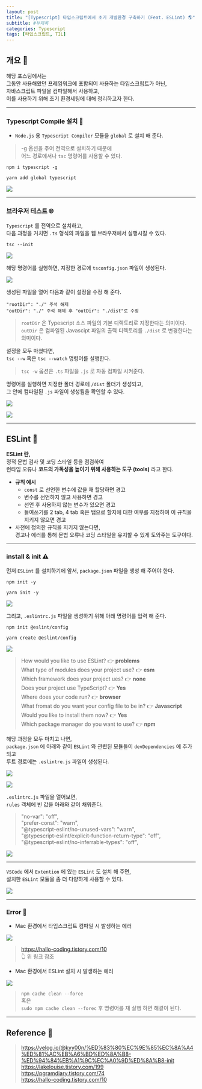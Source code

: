 ```yaml
---
layout: post
title: "[Typescript] 타입스크립트에서 초기 개발환경 구축하기 (Feat. ESLint) 🌎"
subtitle: #부제목
categories: Typescript
tags: [타입스크립트, TIL]
---
```


## 개요 🔔

해당 포스팅에서는<br>
그동안 사용해왔던 프레임워크에 포함되어 사용하는 타입스크립트가 아닌,<br>
자바스크립트 파일을 컴파일해서 사용하고,<br>
이를 사용하기 위해 초기 환경세팅에 대해 정리하고자 한다.

---

### Typescript Compile 설치 🔮

- `Node.js` 용 `Typescript Compiler` 모듈을 `global` 로 설치 해 준다.

> -g 옵션을 주어 전역으로 설치하기 때문에<br>어느 경로에서나 `tsc` 명령어를 사용할 수 있다.

```
npm i typescript -g
```

```
yarn add global typescript
```

![](https://img1.daumcdn.net/thumb/R1280x0/?scode=mtistory2&fname=https%3A%2F%2Fblog.kakaocdn.net%2Fdn%2FFWXh2%2FbtszA3IWevU%2F2uJTPRYtXgc62Mikbl5lYK%2Fimg.png)

---

### 브라우저 테스트 🌐

`Typescript` 를 전역으로 설치하고,<br>
다음 과정을 거치면 `.ts` 형식의 파일을 웹 브라우저에서 실행시킬 수 있다.

```
tsc --init
```

![](https://img1.daumcdn.net/thumb/R1280x0/?scode=mtistory2&fname=https%3A%2F%2Fblog.kakaocdn.net%2Fdn%2FlG0UE%2FbtszA5z0qU7%2FRN7K45TRHUidhokbLSnTM1%2Fimg.png)

해당 명령어를 실행하면, 지정한 경로에 `tsconfig.json` 파일이 생성된다.

![](https://img1.daumcdn.net/thumb/R1280x0/?scode=mtistory2&fname=https%3A%2F%2Fblog.kakaocdn.net%2Fdn%2FolwiK%2FbtszAlweMVc%2FtKmKDqRi2uMSyrS4r9oeC1%2Fimg.png)

생성된 파일을 열어 다음과 같이 설정을 수정 해 준다.

```
"rootDir": "./" 주석 해제
"outDir": "./" 주석 해제 후 "outDir": "./dist"로 수정
```

> `rootDir` 은 Typescript 소스 파일의 기본 디렉토리로 지정한다는 의미이다.<br>`outDir` 은 컴파일된 Javascipt 파일의 출력 디렉토리를 `./dist` 로 변경한다는 의미이다.

설정을 모두 마쳤다면,<br>
`tsc --w` 혹은 `tsc --watch` 명령어를 실행한다.

> `tsc -w` 옵션은 `.ts` 파일을 `.js` 로 자동 컴파일 시켜준다.

명령어를 실행하면 지정한 폴더 경로에 `/dist` 폴더가 생성되고,<br>
그 안에 컴파일된 `.js` 파일이 생성됨을 확인할 수 있다.

![](https://img1.daumcdn.net/thumb/R1280x0/?scode=mtistory2&fname=https%3A%2F%2Fblog.kakaocdn.net%2Fdn%2Fve5un%2FbtszAX9LUdp%2FM69VvCGly0KLXKWETOFVN0%2Fimg.png)

![](https://img1.daumcdn.net/thumb/R1280x0/?scode=mtistory2&fname=https%3A%2F%2Fblog.kakaocdn.net%2Fdn%2FtlWRy%2FbtszA0yDh14%2F1RkR69YwqDpFPg40YGScH1%2Fimg.png)

---

## ESLint 📝

**ESLint 란,**<br>
정적 문법 검사 및 코딩 스타일 등을 점검하여<br>
런타임 오류나 **코드의 가독성을 높이기 위해 사용하는 도구 (tools)** 라고 한다.

- **규칙 예시**
  - `const` 로 선언한 변수에 값을 재 할당하면 경고
  - 변수를 선언하지 않고 사용하면 경고
  - 선언 후 사용하지 않는 변수가 있으면 경고
  - 들여쓰기를 2 tab, 4 tab 혹은 탭으로 할지에 대한 여부를 지정하여 이 규칙을 지키지 않으면 경고
- 사전에 정의한 규칙을 지키지 않는다면,<br>
  경고나 에러를 통해 문법 오류나 코딩 스타일을 유지할 수 있게 도와주는 도구이다.

---

### install & init ⚠️

먼저 `ESLint` 를 설치하기에 앞서, `package.json` 파일을 생성 해 주어야 한다.

```
npm init -y
```

```
yarn init -y
```

![](https://img1.daumcdn.net/thumb/R1280x0/?scode=mtistory2&fname=https%3A%2F%2Fblog.kakaocdn.net%2Fdn%2FZjLjb%2FbtszDTlVtft%2FCTc50SnkaCeekkQxyRkko1%2Fimg.png)

그리고, `.eslintrc.js` 파일을 생성하기 위해 아래 명령어를 입력 해 준다.

```
npm init @eslint/config
```

```
yarn create @eslint/config
```

![](https://img1.daumcdn.net/thumb/R1280x0/?scode=mtistory2&fname=https%3A%2F%2Fblog.kakaocdn.net%2Fdn%2F9GpnZ%2FbtszC8p7Hr0%2FO74PrzuzJs0ehs4jlQhx80%2Fimg.png)

> How would you like to use ESLint? 👉 **problems**<br>What type of modules does your project use? 👉 **esm**<br>Which framework does your project ues? 👉 **none**<br>Does your project use TypeScript? 👉 **Yes**<br>Where does your code run? 👉 **browser**<br>What fromat do you want your config file to be in? 👉 **Javascript**<br>Would you like to install them now? 👉 **Yes**<br>Which package manager do you want to use? 👉 **npm**

해당 과정을 모두 마치고 나면,<br>
`package.json` 에 아래와 같이 `ESLint` 와 관련된 모듈들이 `devDependencies` 에 추가되고<br>
루트 경로에는 `.eslintre.js` 파일이 생성된다.

![](https://img1.daumcdn.net/thumb/R1280x0/?scode=mtistory2&fname=https%3A%2F%2Fblog.kakaocdn.net%2Fdn%2FbgVEB4%2FbtszF3onLNF%2FB8tT5fYQ6WINNAY9MKG9lK%2Fimg.png)

![](https://img1.daumcdn.net/thumb/R1280x0/?scode=mtistory2&fname=https%3A%2F%2Fblog.kakaocdn.net%2Fdn%2Fdua1Dz%2FbtszCEv2cxY%2FwKV1bHKLkYOCAkJXCUmwTK%2Fimg.png)

`.eslintrc.js` 파일을 열어보면,<br>
`rules` 객체에 빈 값을 아래와 같이 채워준다.

> "no-var": "off",<br>"prefer-const": "warn",<br>"@typescript-eslint/no-unused-vars": "warn",<br>"@typescript-eslint/explicit-function-return-type": "off",<br>"@typescript-eslint/no-inferrable-types": "off",

![](https://img1.daumcdn.net/thumb/R1280x0/?scode=mtistory2&fname=https%3A%2F%2Fblog.kakaocdn.net%2Fdn%2FDsHNj%2FbtszHUDWZBh%2FFzhxWQIPhh5COpldbswTHk%2Fimg.png)

---

`VSCode` 에서 `Extention` 에 있는 `ESLint` 도 설치 해 주면,<br>
설치한 `ESLint` 모듈을 좀 더 다양하게 사용할 수 있다.

![](https://img1.daumcdn.net/thumb/R1280x0/?scode=mtistory2&fname=https%3A%2F%2Fblog.kakaocdn.net%2Fdn%2FbYR5Qp%2FbtszGAlOhN9%2FeukHrSVQxPkaykx7yQSgPk%2Fimg.png)

---

### Error 🚫

- Mac 환경에서 타입스크립트 컴파일 시 발생하는 에러

![](https://img1.daumcdn.net/thumb/R1280x0/?scode=mtistory2&fname=https%3A%2F%2Fblog.kakaocdn.net%2Fdn%2FxS2Pr%2FbtszFIYL60G%2F5mI8mDtGnKkVkNczPZUXdK%2Fimg.png)

> <https://hallo-coding.tistory.com/10><br>👆 위 링크 참조

- Mac 환경에서 ESLint 설치 시 발생하는 에러

![](https://img1.daumcdn.net/thumb/R1280x0/?scode=mtistory2&fname=https%3A%2F%2Fblog.kakaocdn.net%2Fdn%2FclZx8x%2FbtszHrWjr4B%2F4xUdoqiMwUUZTlvxmYtXy0%2Fimg.png)

> `npm cache clean --force`<br>혹은<br>`sudo npm cache clean --forec` 후 명령어를 재 실행 하면 해결이 된다.

---

## Reference 🌊

> <https://velog.io/@kyy00n/%ED%83%80%EC%9E%85%EC%8A%A4%ED%81%AC%EB%A6%BD%ED%8A%B8-%ED%94%84%EB%A1%9C%EC%A0%9D%ED%8A%B8-init><br><https://lakelouise.tistory.com/199><br><https://pgramdiary.tistory.com/74><br><https://hallo-coding.tistory.com/10>
